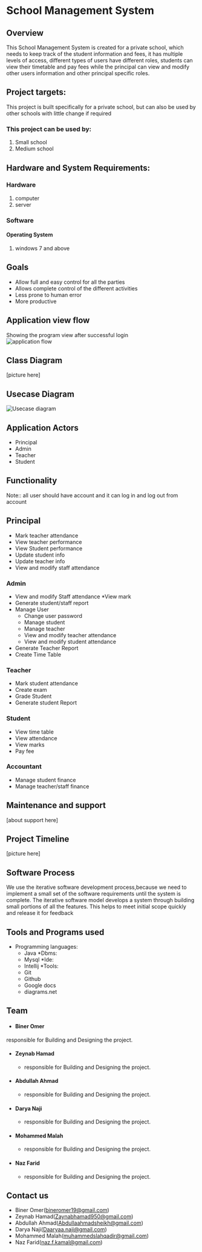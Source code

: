 # School Management System
 
## Overview
This School Management System is created for a private school, which needs to keep track of the student information and fees, it has multiple levels of access, different types of users have different roles, students can view their timetable and pay fees while the principal can view and modify other users information and other principal specific roles.
 
## Project targets:
This project is built specifically for a private school, but can also be used by other schools with little change if required
 
### This project can be used by:
1. Small school
1. Medium school
 
## Hardware and System Requirements:
### Hardware
1. computer
1. server
 
### Software
#### Operating System
1. windows 7 and above
 
## Goals
* Allow full and easy control for all the parties
* Allows complete control of the different activities
* Less prone to human error
* More productive

## Application view flow
Showing the program view after successful login \
![application flow](/image/appflow.png "application view flow")



## Class Diagram
[picture here]


## Usecase Diagram
![Usecase diagram](/image/usecasediagram.jpg "Usecase diagram")

## Application Actors
 
* Principal
* Admin
* Teacher
* Student

## Functionality
Note:: all user should have account and it can log in and log out from account
## Principal
* Mark teacher attendance
* View teacher performance
* View Student performance
* Update student info
* Update teacher info
* View and modify staff attendance
 
 
### Admin
* View and modify Staff  attendance
*View mark
* Generate student/staff report
* Manage User
    * Change user password
    * Manage student
    * Manage teacher
    * View and modify teacher attendance
    * View and modify student attendance
* Generate Teacher Report
* Create Time Table
 
 
### Teacher
* Mark student attendance
* Create exam
* Grade Student
* Generate student Report
 
 
 
### Student
* View time table
* View attendance
* View marks
* Pay fee
 
 
 
### Accountant
* Manage student finance
* Manage teacher/staff finance

## Maintenance and support
[about support here]

## Project Timeline
[picture here]


## Software Process
We use the iterative software development process,because we need to implement a small set of the software requirements until the system is complete.
The iterative software model develops a system through building small portions of all the features. This helps to meet initial scope quickly and release it for feedback

## Tools and Programs used
* Programming languages:
    * Java
      *Dbms:
    * Mysql
      *Ide:
    * Intellij
      *Tools:
    * Git
    * Github
    * Google docs
    * diagrams.net

## Team
* #### Biner Omer
responsible for Building and Designing the project.
* #### Zeynab Hamad
    * responsible for Building and Designing the project.
* #### Abdullah Ahmad
    * responsible for Building and Designing the project.
* #### Darya Naji
    * responsible for Building and Designing the project.
* #### Mohammed Malah
    * responsible for Building and Designing the project.
* #### Naz Farid
    * responsible for Building and Designing the project.

## Contact us
* Biner Omer(bineromer19@gmail.com)
* Zeynab Hamad(Zaynabhamad950@gmail.com)
* Abdullah Ahmad(Abdullaahmadsheikh@gmail.com)
* Darya Naji(Daaryaa.naji@gmail.com)
* Mohammed Malah(muhammedslahqadir@gmail.com)
* Naz Farid(naz.f.kamal@gmail.com)

